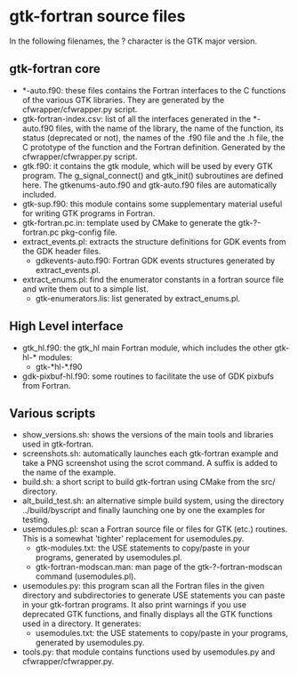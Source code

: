 # gtk-fortran source files

In the following filenames, the ? character is the GTK major version.

## gtk-fortran core

- *-auto.f90: these files contains the Fortran interfaces to the C functions of the various GTK libraries. They are generated by the cfwrapper/cfwrapper.py script.
- gtk-fortran-index.csv: list of all the interfaces generated in the *-auto.f90 files, with the name of the library, the name of the function, its status (deprecated or not), the names of the .f90 file and the .h file, the C prototype of the function and the Fortran definition. Generated by the cfwrapper/cfwrapper.py script.
- gtk.f90: it contains the gtk module, which will be used by every GTK program. The g_signal_connect() and gtk_init() subroutines are defined here. The gtkenums-auto.f90 and gtk-auto.f90 files are automatically included.
- gtk-sup.f90: this module contains some supplementary material useful for writing GTK programs in Fortran.
- gtk-fortran.pc.in: template used by CMake to generate the gtk-?-fortran.pc pkg-config file.
- extract_events.pl: extracts the structure definitions for GDK events from the GDK header files.
  - gdkevents-auto.f90: Fortran GDK events structures generated by extract_events.pl.
- extract_enums.pl: find the enumerator constants in a fortran source file and write them out to a simple list.
  - gtk-enumerators.lis: list generated by extract_enums.pl.

## High Level interface

- gtk_hl.f90: the gtk_hl main Fortran module, which includes the other gtk-hl-\* modules:
  - gtk-\*hl-\*.f90
- gdk-pixbuf-hl.f90: some routines to facilitate the use of GDK pixbufs from Fortran.

## Various scripts

- show_versions.sh: shows the versions of the main tools and libraries used in gtk-fortran.
- screenshots.sh: automatically launches each gtk-fortran example and take a PNG screenshot using the scrot command. A suffix is added to the name of the example.
- build.sh: a short script to build gtk-fortran using CMake from the src/ directory.
- alt_build_test.sh: an alternative simple build system, using the directory ../build/byscript and finally launching one by one the examples for testing.
- usemodules.pl: scan a Fortran source file or files for GTK (etc.) routines. This is a somewhat 'tighter' replacement for usemodules.py.
  - gtk-modules.txt: the USE statements to copy/paste in your programs, generated by usemodules.pl.
  - gtk-fortran-modscan.man: man page of the gtk-?-fortran-modscan command (usemodules.pl).
- usemodules.py: this program scan all the Fortran files in the given directory and subdirectories to generate USE statements you can paste in your gtk-fortran programs. It also print warnings if you use deprecated GTK functions, and finally displays all the GTK functions used in a directory. It generates:
  - usemodules.txt: the USE statements to copy/paste in your programs, generated by usemodules.py.
- tools.py: that module contains functions used by usemodules.py and cfwrapper/cfwrapper.py.

